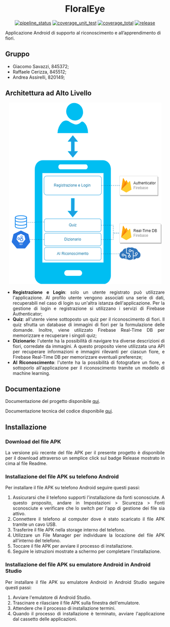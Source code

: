 <div align="center">

# FloralEye
[![pipeline_status](https://gitlab.com/academicunimib/unimib-laboratorio-progettazione/badges/main/pipeline.svg)](https://gitlab.com/academicunimib/unimib-laboratorio-progettazione/commits/main)
[![coverage_unit_test](https://gitlab.com/academicunimib/unimib-laboratorio-progettazione/badges/main/coverage.svg?job=unitTest&key_text=unit++test+coverage&key_width=110)]()
[![coverage_total](https://gitlab.com/academicunimib/unimib-laboratorio-progettazione/badges/main/coverage.svg?job=coverageReport&key_text=total++coverage&key_width=110)]()
[![release](https://img.shields.io/badge/release-latest%20apk-brightgreen)](https://gitlab.com/api/v4/projects/44080215/jobs/artifacts/main/raw/apks/main.apk?job=assembleDebug)

</div>

Applicazione Android di supporto al riconoscimento e all’apprendimento di fiori.

## Gruppo

- Giacomo Savazzi, 845372;
- Raffaele Cerizza, 845512;
- Andrea Assirelli, 820149;

## Architettura ad Alto Livello

<div align="center">

![architetturaAltoLivello](./doc/architetturaAltoLivello.png)

</div>

<div align="justify">

- **Registrazione e Login**: solo un utente registrato può utilizzare l'applicazione. Al profilo utente vengono associati una serie di dati, recuperabili nel caso di login su un'altra istanza dell'applicazione. Per la gestione di login e registrazione si utilizzano i servizi di Firebase Authenticator; 
- **Quiz**: all'utente viene sottoposto un quiz per il riconoscimento di fiori. Il quiz sfrutta un database di immagini di fiori per la formulazione delle domande. Inoltre, viene utilizzato Firebase Real-Time DB per memorizzare e recuperare i singoli quiz; 
- **Dizionario**: l'utente ha la possibilità di navigare tra diverse descrizioni di fiori, corredate da immagini. A questo proposito viene utilizzata una API per recuperare informazioni e immagini rilevanti per ciascun fiore, e Firebase Real-Time DB per memorizzare eventuali preferenze; 
- **AI Riconoscimento**: l'utente ha la possibilità di fotografare un fiore, e sottoporlo all'applicazione per il riconoscimento tramite un modello di machine learning. 

</div>

## Documentazione

<div align="justify">

Documentazione del progetto disponibile [qui](https://gitlab.com/academicunimib/unimib-laboratorio-progettazione/-/wikis/home).

Documentazione tecnica del codice disponibile [qui](https://academicunimib.gitlab.io/unimib-laboratorio-progettazione).

</div>

## Installazione

### Download del file APK

<div align="justify">

La versione più recente del file APK per il presente progetto è disponibile per il download attraverso un semplice click sul badge Release mostrato in cima al file Readme.

</div>

### Installazione del file APK su telefono Android

<div align="justify">

Per installare il file APK su telefono Android seguire questi passi:

1. Assicurarsi che il telefono supporti l'installazione da fonti sconosciute. A questo proposito, andare in Impostazioni > Sicurezza > Fonti sconosciute e verificare che lo switch per l'app di gestione dei file sia attivo.
2. Connettere il telefono al computer dove è stato scaricato il file APK tramite un cavo USB.
3. Trasferire il file APK nella storage interno del telefono.
4. Utilizzare un File Manager per individuare la locazione del file APK all'interno del telefono.
5. Toccare il file APK per avviare il processo di installazione.
6. Seguire le istruzioni mostrate a schermo per completare l'installazione. 

</div>

### Installazione del file APK su emulatore Android in Android Studio

<div align="justify">

Per installare il file APK su emulatore Android in Android Studio seguire questi passi:

1. Avviare l'emulatore di Android Studio.
2. Trascinare e rilasciare il file APK sulla finestra dell'emulatore.
3. Attendere che il processo di installazione termini.
4. Quando il processo di installazione è terminato, avviare l'applicazione dal cassetto delle applicazioni.

</div>
